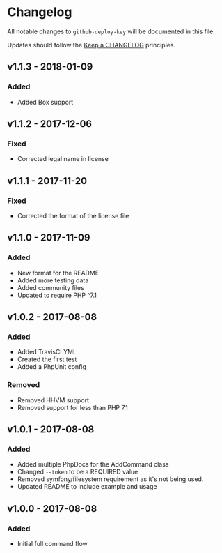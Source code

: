 # Changelog

All notable changes to `github-deploy-key` will be documented in this file.

Updates should follow the [Keep a CHANGELOG](http://keepachangelog.com/) principles.

## v1.1.3 - 2018-01-09

### Added
- Added Box support

## v1.1.2 - 2017-12-06

### Fixed
- Corrected legal name in license

## v1.1.1 - 2017-11-20

### Fixed
- Corrected the format of the license file

## v1.1.0 - 2017-11-09

### Added
- New format for the README
- Added more testing data
- Added community files
- Updated to require PHP ^7.1

## v1.0.2 - 2017-08-08

### Added
- Added TravisCI YML
- Created the first test
- Added a PhpUnit config

### Removed
- Removed HHVM support
- Removed support for less than PHP 7.1

## v1.0.1 - 2017-08-08

### Added
- Added multiple PhpDocs for the AddCommand class
- Changed `--token` to be a REQUIRED value
- Removed symfony/filesystem requirement as it's not being used.
- Updated README to include example and usage

## v1.0.0 - 2017-08-08

### Added
- Initial full command flow
